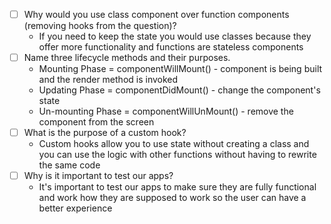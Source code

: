 - [ ] Why would you use class component over function components (removing hooks from the question)?
	- If you need to keep the state you would use classes because they offer more functionality and functions are stateless components
- [ ] Name three lifecycle methods and their purposes.
	- Mounting Phase = componentWillMount() - component is being built and the render method is invoked
	- Updating Phase = componentDidMount() - change the component's state 
	- Un-mounting Phase = componentWillUnMount() - remove the component from the screen
- [ ] What is the purpose of a custom hook?
	- Custom hooks allow you to use state without creating a class and you can use the logic with other functions without having to rewrite the same code
- [ ] Why is it important to test our apps?
	- It's important to test our apps to make sure they are fully functional and work how they are supposed to work so the user can have a better experience